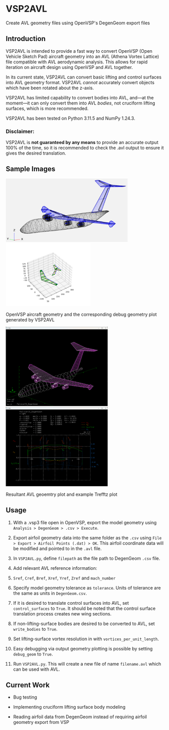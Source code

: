 # VSP2AVL
Create AVL geometry files using OpenVSP's DegenGeom export files

## Introduction
VSP2AVL is intended to provide a fast way to convert OpenVSP (Open Vehicle Sketch Pad) aircraft geometry into an AVL (Athena Vortex Lattice) file compatible with AVL aerodynamic analysis. This allows for rapid iteration on aircraft design using OpenVSP and AVL together.

In its current state, VSP2AVL can convert basic lifting and control surfaces into AVL geometry format. VSP2AVL *cannot* accurately convert objects which have been rotated about the z-axis.

VSP2AVL has limited capability to convert bodies into AVL, and—at the moment—it can only convert them into AVL *bodies*, not cruciform lifting surfaces, which is more recommended.

VSP2AVL has been tested on Python 3.11.5 and NumPy 1.24.3.

### Disclaimer:
VSP2AVL is **not guaranteed by any means** to provide an accurate output 100% of the time, so it is recommended to check the .avl output to ensure it gives the desired translation.

## Sample Images

<img src="images/VSPGeom.png" alt="an image showing the OpenVSP aircraft" height="200"/>
<img src="images/Debug_Geometry.png" alt="an image showing the VSP2AVL built-in geometry debugging tool" height="200"/>

OpenVSP aircraft geometry and the corresponding debug geometry plot generated by VSP2AVL

<img src="images/AVLGeom.png" alt="an image showing the AVL geometry plot" height="250"/>
<img src="images/AVLTrefftz.png" alt="an image showing the resultant AVL Trefftz plot" height="250"/>

Resultant AVL geoemtry plot and example Trefftz plot



## Usage
1. With a .vsp3 file open in OpenVSP, export the model geometry using `Analysis > DegenGeom > .csv > Execute`. 

2. Export airfoil geometry data into the same folder as the `.csv` using `File > Export > Airfoil Points (.dat) > OK`. This airfoil coordinate data will be modified and pointed to in the `.avl` file.

3. In `VSP2AVL.py`, define `filepath` as the file path to DegenGeom `.csv` file.

4. Add relevant AVL reference information: 

  1. `Sref`, `Cref`, `Bref`, `Xref`, `Yref`, `Zref` and `mach_number`
  2. Specify model geometry tolerance as `tolerance`. Units of tolerance are the same as units in `DegenGeom.csv`. 
  3. If it is desired to translate control surfaces into AVL, set `control_surfaces` to `True`. It should be noted that the control surface translation process creates new wing sections.
  4. If non-lifting-surface bodies are desired to be converted to AVL, set `write_bodies` to `True`. 
  5. Set lifting-surface vortex resolution in with `vortices_per_unit_length`.
  6. Easy debugging via output geometry plotting is possible by setting `debug_geom` to `True`.
  
5. Run `VSP2AVL.py`. This will create a new file of name `filename.avl` which can be used with AVL. 

## Current Work
* Bug testing

* Implementing cruciform lifting surface body modeling

* Reading airfoil data from DegenGeom instead of requiring airfoil geometry export from VSP
